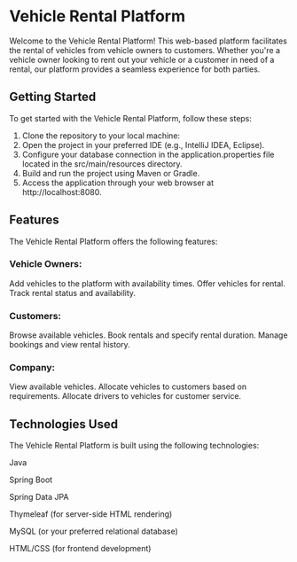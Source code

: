 # Vehicle Rental Platform

Welcome to the Vehicle Rental Platform! This web-based platform facilitates the rental of vehicles from vehicle owners to customers. Whether you're a vehicle owner looking to rent out your vehicle or a customer in need of a rental, our platform provides a seamless experience for both parties.

## Getting Started

To get started with the Vehicle Rental Platform, follow these steps:

1. Clone the repository to your local machine:
2. Open the project in your preferred IDE (e.g., IntelliJ IDEA, Eclipse).
3. Configure your database connection in the application.properties file located in the src/main/resources directory.
4. Build and run the project using Maven or Gradle.
5. Access the application through your web browser at http://localhost:8080.

## Features

The Vehicle Rental Platform offers the following features:

### Vehicle Owners:
Add vehicles to the platform with availability times.
Offer vehicles for rental.
Track rental status and availability.

### Customers:
Browse available vehicles.
Book rentals and specify rental duration.
Manage bookings and view rental history.

### Company:
View available vehicles.
Allocate vehicles to customers based on requirements.
Allocate drivers to vehicles for customer service.


## Technologies Used

The Vehicle Rental Platform is built using the following technologies:

Java

Spring Boot

Spring Data JPA

Thymeleaf (for server-side HTML rendering)

MySQL (or your preferred relational database)

HTML/CSS (for frontend development)
